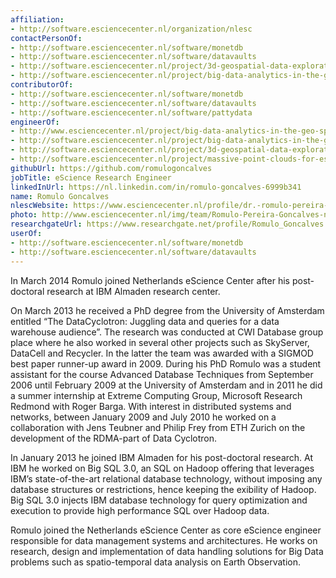 ```yaml
---
affiliation:
- http://software.esciencecenter.nl/organization/nlesc
contactPersonOf:
- http://software.esciencecenter.nl/software/monetdb
- http://software.esciencecenter.nl/software/datavaults
- http://software.esciencecenter.nl/project/3d-geospatial-data-exploration-for-modern-risk-management-systems
- http://software.esciencecenter.nl/project/big-data-analytics-in-the-geo-spatial-domain
contributorOf:
- http://software.esciencecenter.nl/software/monetdb
- http://software.esciencecenter.nl/software/datavaults
- http://software.esciencecenter.nl/software/pattydata
engineerOf:
- http://www.esciencecenter.nl/project/big-data-analytics-in-the-geo-spatial-domain
- http://software.esciencecenter.nl/project/big-data-analytics-in-the-geo-spatial-domain
- http://software.esciencecenter.nl/project/3d-geospatial-data-exploration-for-modern-risk-management-systems
- http://software.esciencecenter.nl/project/massive-point-clouds-for-esciences
githubUrl: https://github.com/romulogoncalves
jobTitle: eScience Research Engineer
linkedInUrl: https://nl.linkedin.com/in/romulo-goncalves-6999b341
name: Romulo Goncalves
nlescWebsite: https://www.esciencecenter.nl/profile/dr.-romulo-pereira-goncalves
photo: http://www.esciencecenter.nl/img/team/Romulo-Pereira-Goncalves-new.jpg
researchgateUrl: https://www.researchgate.net/profile/Romulo_Goncalves
userOf:
- http://software.esciencecenter.nl/software/monetdb
- http://software.esciencecenter.nl/software/datavaults
---
```

In March 2014 Romulo joined Netherlands eScience Center after his post-doctoral research at IBM Almaden research center.

On March 2013 he received a PhD degree from the University of Amsterdam entitled “The DataCyclotron: Juggling data and queries for a data warehouse audience”. The research was conducted at CWI Database group place where he also worked in several other projects such as SkyServer, DataCell and Recycler. In the latter the team was awarded with a SIGMOD best paper runner-up award in 2009. During his PhD Romulo was a student assistant for the course Advanced Database Techniques from September 2006 until February 2009 at the University of Amsterdam and in 2011 he did a summer internship at Extreme Computing Group, Microsoft Research Redmond with Roger Barga. With interest in distributed systems and networks, between January 2009 and July 2010 he worked on a collaboration with Jens Teubner and Philip Frey from ETH Zurich on the development of the RDMA-part of Data Cyclotron.

In January 2013 he joined IBM Almaden for his post-doctoral research. At IBM he worked on Big SQL 3.0, an SQL on Hadoop offering that leverages IBM’s state-of-the-art relational database technology, without imposing any database structures or restrictions, hence keeping the exibility of Hadoop. Big SQL 3.0 injects IBM database technology for query optimization and execution to provide high performance SQL over Hadoop data.

Romulo joined the Netherlands eScience Center as core eScience engineer responsible for data management systems and architectures. He works on research, design and implementation of data handling solutions for Big Data problems such as spatio-temporal data analysis on Earth Observation.
